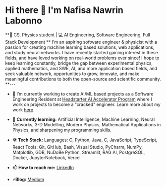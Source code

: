 # Hi there 👋 I'm Nafisa Nawrin Labonno
**🚀 CS, Physics student | 💻 AI Engineering, Software Engineering, Full Stack Development
**
I'm an aspiring software engineer & physicist with a passion for creating machine learning based solutions, web applications, and study neural networks. I have recently started gaining interest in these fields, and have loved working on real-world problems ever since! I hope to keep learning constantly, bridge the gap between experimental physics, applied mathematics, and SWE, AI, and more application based fields, and seek valuable network, opportunities to grow, innovate, and make meaningful contributions to both the open-source and scientific community.
**---
- 🔭 I’m currently working to create AI/ML based projects as a Software Engineering Resident at [Headstarter AI Accelerator Program](https://headstarter.co/) where I work on projects to become a "cracked" engineer. Learn more about my work [here]((https://www.linkedin.com/posts/nafisanlab_rag-activity-7277998209552031744-1Cyn?utm_source=share&utm_medium=member_desktop)).
- 🌱 **Currently learning:** Artificial Intelligence, Machine Learning, Neural Networks, 3-D Modelling, Modern Physics, Mathematical Applications in Physics, and sharpening my programming skills.
- 🛠️ **Tech Stack:**
  Languages: C, Python, Java, C, JavaScript, TypeScript, React
  Tools:  Git, GitHub, Bash, Visual Studio, PyCharm, NumPy, Matplotlib, GDB, NuDoBe Python, Streamlit, RAG AI, PostgreSQL, Docker, JupyterNotebook, Vercel

- 📫 **How to reach me:** [LinkedIn](https://www.linkedin.com/in/nafisanlab/)
- ⚡**Blog:** [Medium](https://nawrinblogs.medium.com/)
